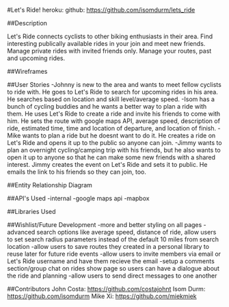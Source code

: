 #Let's Ride!
heroku:
github: https://github.com/isomdurm/lets_ride

##Description

 Let's Ride connects cyclists to other biking enthusiasts in their area.  Find interesting publically available rides in your join and meet new friends.  Manage private rides with invited friends only.  Manage your routes, past and upcoming rides.

##Wireframes

##User Stories
-Johnny is new to the area and wants to meet fellow cyclists to ride with.  He goes to Let's Ride to search for upcoming rides in his area.  He searches based on location and skill level/average speed.
-Isom has a bunch of cycling buddies and he wants a better way to plan a ride with them.  He uses Let's Ride to create a ride and invite his friends to come with him.  He sets the route with google maps API, average speed, description of ride, estimated time, time and location of departure, and location of finish.
-Mike wants to plan a ride but he doesnt want to do it. He creates a ride on Let's Ride and opens it up to the public so anyone can join.
-Jimmy wants to plan an overnight cycling/camping trip with his friends, but he also wants to open it up to anyone so that he can make some new friends with a shared interest.  Jimmy creates the event on Let's Ride and sets it to public. He emails the link to his friends so they can join, too.

##Entity Relationship Diagram

##API's Used
-internal
-google maps api
-mapbox

##Libraries Used

##Wishlist/Future Development
-more and better styling on all pages
-advanced search options like average speed, distance of ride, allow users to set search radius parameters instead of the default 10 miles from search location
-allow users to save routes they created in a personal library to reuse later for future ride events
-allow users to invite members via email or Let's Ride username and have them recieve the email 
-setup a comments section/group chat on rides show page so users can have a dialogue about the ride and planning
-allow users to send direct messages to one another


##Contributors
John Costa: https://github.com/costajohnt
Isom Durm: https://github.com/isomdurm
Mike Xi: https://github.com/miekmiek


